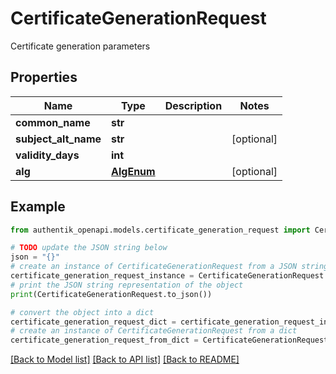 # CertificateGenerationRequest

Certificate generation parameters

## Properties

Name | Type | Description | Notes
------------ | ------------- | ------------- | -------------
**common_name** | **str** |  | 
**subject_alt_name** | **str** |  | [optional] 
**validity_days** | **int** |  | 
**alg** | [**AlgEnum**](AlgEnum.md) |  | [optional] 

## Example

```python
from authentik_openapi.models.certificate_generation_request import CertificateGenerationRequest

# TODO update the JSON string below
json = "{}"
# create an instance of CertificateGenerationRequest from a JSON string
certificate_generation_request_instance = CertificateGenerationRequest.from_json(json)
# print the JSON string representation of the object
print(CertificateGenerationRequest.to_json())

# convert the object into a dict
certificate_generation_request_dict = certificate_generation_request_instance.to_dict()
# create an instance of CertificateGenerationRequest from a dict
certificate_generation_request_from_dict = CertificateGenerationRequest.from_dict(certificate_generation_request_dict)
```
[[Back to Model list]](../README.md#documentation-for-models) [[Back to API list]](../README.md#documentation-for-api-endpoints) [[Back to README]](../README.md)


